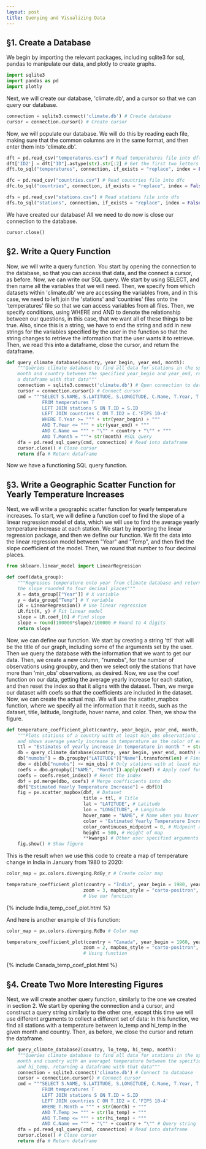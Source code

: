 ```yaml
---
layout: post
title: Querying and Visualizing Data
---
```


## §1. Create a Database

We begin by importing the relevant packages, including sqlite3 for sql, pandas to manipulate our data, and plotly to create graphs.

```python
import sqlite3
import pandas as pd
import plotly
```

Next, we will create our database, 'climate.db', and a cursor so that we can query our database.

```python
connection = sqlite3.connect('climate.db') # Create database
cursor = connection.cursor() # Create cursor
```

Now, we will populate our database.  We will do this by reading each file, making sure that the common columns are in the same format, and then enter them into 'climate.db'.

```python
dft = pd.read_csv("temperatures.csv") # Read temperatures file into dft
dft['ID2'] = dft["ID"].astype(str).str[:2] # Get the first two letters as country ID
dft.to_sql("temperatures", connection, if_exists = "replace", index = False) # Enter dft into climate

dfc = pd.read_csv("countries.csv") # Read countries file into dfc
dfc.to_sql("countries", connection, if_exists = "replace", index = False) # Enter dfc into climate

dfs = pd.read_csv("stations.csv") # Read stations file into dfs
dfs.to_sql("stations", connection, if_exists = "replace", index = False) # Enter dfs into climate
```

We have created our database!  All we need to do now is close our connection to the database.

```python
cursor.close()
```

## §2. Write a Query Function

Now, we will write a query function.  You start by opening the connection to the database, so that you can access that data, and the connect a cursor, as before.  Now, we can write our SQL query.  We start by using SELECT, and then name all the variables that we will need.  Then, we specify from which datasets within 'climate.db' we are accessing the variables from, and in this case, we need to left join the 'stations' and 'countries' files onto the 'temperatures' file so that we can access variables from all files.  Then, we specify conditions, using WHERE and AND to denote the relationship between our questions, in this case, that we want all of these things to be true.  Also, since this is a string, we have to end the string and add in new strings for the variables specified by the user in the function so that the string changes to retrieve the information that the user wants it to retrieve.  Then, we read this into a dataframe, close the cursor, and return the dataframe.

```python
def query_climate_database(country, year_begin, year_end, month):
    """Queries climate database to find all data for stations in the specified
    month and country between the specified year_begin and year_end, returning
    a dataframe with that data"""
    connection = sqlite3.connect('climate.db') # Open connection to database
    cursor = connection.cursor() # Connect cursor
    cmd = """SELECT S.NAME, S.LATITUDE, S.LONGITUDE, C.Name, T.Year, T.Month, T.Temp
             FROM temperatures T
             LEFT JOIN stations S ON T.ID = S.ID
             LEFT JOIN countries C ON T.ID2 = C.'FIPS 10-4'
             WHERE T.Year >= """ + str(year_begin) + """ 
             AND T.Year <= """ + str(year_end) + """
             AND C.Name == """ + "\"" + country + "\"" + """
             AND T.Month = """+ str(month) #SQL query
    dfa = pd.read_sql_query(cmd, connection) # Read into dataframe
    cursor.close() # Close cursor
    return dfa # Return dataframe
```

Now we have a functioning SQL query function.

## §3. Write a Geographic Scatter Function for Yearly Temperature Increases

Next, we will write a geographic scatter function for yearly temperature increases.  To start, we will define a function coef to find the slope of a linear regression model of data, which we will use to find the average yearly temperature increase at each station.  We start by importing the linear regression package, and then we define our function.  We fit the data into the linear regression model between "Year" and "Temp", and then find the slope coefficient of the model.  Then, we round that number to four decimal places.

```python
from sklearn.linear_model import LinearRegression

def coef(data_group):
    """Regresses temperature onto year from climate database and returns
    the slope rounded to four decimal places"""
    X = data_group[["Year"]] # X variable
    y = data_group["Temp"] # Y variable
    LR = LinearRegression() # Use linear regression
    LR.fit(X, y) # Fit linear model
    slope = LR.coef_[0] # Find slope
    slope = round(100000*slope)/100000 # Round to 4 digits
    return slope
```

Now, we can define our function.  We start by creating a string 'ttl' that will be the title of our graph, including some of the arguments set by the user.  Then we query the database with the information that we want to get our data.  Then, we create a new column, "numobs", for the number of observations using groupby, and then we select only the stations that have more than 'min_obs' observations, as desired.  Now, we use the coef function on our data, getting the average yearly increase for each station, and then reset the index so that it aligns with the dataset.  Then, we merge our dataset with coefs so that the coefficients are included in the dataset.  Now, we can create the actual map.  We will use the scatter_mapbox function, where we specify all the information that it needs, such as the dataset, title, latitude, longitude, hover name, and color.  Then, we show the figure.

```python
def temperature_coefficient_plot(country, year_begin, year_end, month, min_obs, **kwargs):
    """Plots stations of a country with at least min_obs observations in the specified month,
    and shows average yearly increase in temperature as the color of each station"""
    ttl = "Estimates of yearly increase in temperature in month " + str(month) + " for stations in " + country + ", years " + str(year_begin) + " - " + str(year_end) # Title
    db = query_climate_database(country, year_begin, year_end, month) # Get required data from database
    db["numobs"] = db.groupby("LATITUDE")["Name"].transform(len) # Find number of observations
    dbo = db[db["numobs"] >= min_obs] # Only stations with at least min_obs observations
    coefs = dbo.groupby(["NAME", "Month"]).apply(coef) # Apply coef function to each group of station data
    coefs = coefs.reset_index() # Reset the index
    dbf = pd.merge(dbo, coefs) # Merge coefficients into dbo
    dbf["Estimated Yearly Temperature Increase"] = dbf[0]
    fig = px.scatter_mapbox(dbf, # Dataset
                            title = ttl, # Title
                            lat = "LATITUDE", # Latitude
                            lon = "LONGITUDE", # Longitude
                            hover_name = "NAME", # Name when you hover
                            color = "Estimated Yearly Temperature Increase", # Color of dots
                            color_continuous_midpoint = 0, # Midpoint at 0
                            height = 500, # Height of map
                            **kwargs) # Other user specified arguments
    fig.show() # Show figure
```

This is the result when we use this code to create a map of temperature change in India in January from 1980 to 2020:

```python
color_map = px.colors.diverging.RdGy_r # Create color map

temperature_coefficient_plot(country = "India", year_begin = 1980, year_end = 2020, month = 1, min_obs = 15,
                            zoom = 3, mapbox_style = "carto-positron", color_continuous_scale=color_map)
                            # Use our function
```
{% include India_temp_coef_plot.html %}

And here is another example of this function:

```python
color_map = px.colors.diverging.RdBu # Color map

temperature_coefficient_plot(country = "Canada", year_begin = 1960, year_end = 2000, month = 7, min_obs = 15,
                            zoom = 2, mapbox_style = "carto-positron", color_continuous_scale=color_map)
                            # Using function
```

{% include Canada_temp_coef_plot.html %}

## §4. Create Two More Interesting Figures

Next, we will create another query function, similarly to the one we created in section 2.  We start by opening the connection and a cursor, and construct a query string similarly to the other one, except this time we will use different arguments to collect a different set of data:  In this function, we find all stations with a temperature between lo_temp and hi_temp in the given month and country.  Then, as before, we close the cursor and return the dataframe.

```python
def query_climate_database2(country, lo_temp, hi_temp, month):
    """Queries climate database to find all data for stations in the specified
    month and country with an averaget temperature between the specified lo_temp
    and hi_temp, returning a dataframe with that data"""
    connection = sqlite3.connect('climate.db') # Connect to database
    cursor = connection.cursor() # Connect cursor
    cmd = """SELECT S.NAME, S.LATITUDE, S.LONGITUDE, C.Name, T.Year, T.Month, T.Temp
             FROM temperatures T
             LEFT JOIN stations S ON T.ID = S.ID
             LEFT JOIN countries C ON T.ID2 = C.'FIPS 10-4'
             WHERE T.Month = """ + str(month) + """
             AND T.Temp >= """ + str(lo_temp) + """ 
             AND T.Temp <= """ + str(hi_temp) + """
             AND C.Name == """ + "\"" + country + "\"" # Query string
    dfa = pd.read_sql_query(cmd, connection) # Read into dataframe 
    cursor.close() # Close cursor
    return dfa # Return dataframe
```